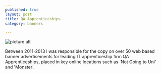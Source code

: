 ```yaml
---
published: true
layout: post
title: QA Apprenticeships
category: banners

---
```


![picture alt](http://imgur.com/MgAT3oT)







Between 2011-2013 I was responsible for the copy on over 50 web based banner advertisements for leading IT apprenticeship firm QA Apprenticeships, placed in key online locations such as 'Not Going to Uni' and 'Monster'.
